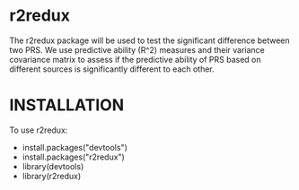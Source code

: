 # r2redux
The r2redux package will be used to test the significant difference between two PRS. We use predictive ability (R^2) measures and their variance covariance matrix to assess if the predictive ability of PRS based on different sources is significantly different to each other. 

# INSTALLATION
To use r2redux:
- install.packages("devtools")
- install.packages("r2redux")
- library(devtools)
- library(r2redux)
